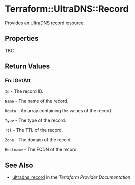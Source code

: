 # Terraform::UltraDNS::Record

Provides an UltraDNS record resource.

## Properties

TBC

## Return Values

### Fn::GetAtt

`Id` - The record ID.

`Name` - The name of the record.

`Rdata` - An array containing the values of the record.

`Type` - The type of the record.

`Ttl` - The TTL of the record.

`Zone` - The domain of the record.

`Hostname` - The FQDN of the record.

## See Also

* [ultradns_record](https://www.terraform.io/docs/providers/ultradns/r/record.html) in the _Terraform Provider Documentation_